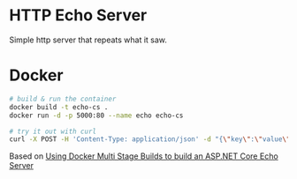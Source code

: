 # HTTP Echo Server
Simple http server that repeats what it saw.

# Docker
```bash
# build & run the container
docker build -t echo-cs .
docker run -d -p 5000:80 --name echo echo-cs

# try it out with curl
curl -X POST -H 'Content-Type: application/json' -d "{\"key\":\"value\",\"key2\",\"value2\"}" http://localhost:5000/
```

Based on [Using Docker Multi Stage Builds to build an ASP.NET Core Echo Server](https://carlos.mendible.com/2018/04/04/using-docker-multi-stage-builds-to-build-an-asp-net-core-echo-server/)